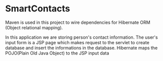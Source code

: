 # SmartContacts

Maven is used in this project to wire dependencies for Hibernate ORM (Object relational mapping). 

In this application we are storing person's contact information. The user's input form is a JSP page which makes request to the servlet to create database  and insert the informations in the database. Hibernate maps the POJO(Plain Old Java Object) to the JSP input data
